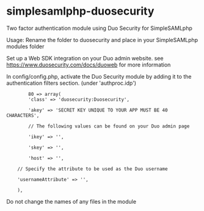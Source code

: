 simplesamlphp-duosecurity
=========================

Two factor authentication module using Duo Security for SimpleSAMLphp

Usage:
Rename the folder to duosecurity and place in your SimpleSAMLphp modules folder

Set up a Web SDK integration on your Duo admin website.
see https://www.duosecurity.com/docs/duoweb for more information

In config/config.php, activate the Duo Security module by adding it to the
authentication filters section. (under 'authproc.idp')

            80 => array(
            'class' => 'duosecurity:Duosecurity',
            
            'akey' => 'SECRET KEY UNIQUE TO YOUR APP MUST BE 40 CHARACTERS',
            
            // The following values can be found on your Duo admin page
            
            'ikey' => '',
            
            'skey' => '',
            
            'host' => '',

	    // Specify the attribute to be used as the Duo username

	    'usernameAttribute' => '',

        ),

Do not change the names of any files in the module
